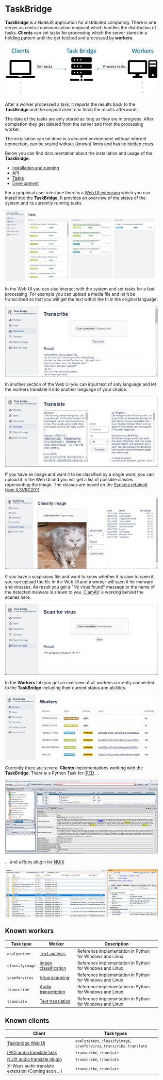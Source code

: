 # TaskBridge

**TaskBridge** is a NodeJS application for distributed computing. There is one server as central communication endpoint which handles the distribution of tasks. **Clients** can set tasks for processing which the server stores in a holding pattern until the get fetched and processed by **workers**.

![Network structure](doc/images/network-structure.png)

After a worker processed a task, it reports the results back to the **TaskBridge** and the original client can fetch the results afterwards.

The data of the tasks are only stored as long as they are in progress. After completion they get deleted from the server and from the processing worker.

The installation can be done in a secured environment without internet connection, can be scaled without (known) limits and has no hidden costs.

Below you can find documentation about the installation and usage of the **TaskBridge**.

- [Installation and running](doc/INSTALLATION.md)
- [API](doc/API.md)
- [Tasks](doc/TASKS.md)
- [Development](doc/DEVELOPMENT.md)

For a graphical user interface there is a [Web UI extension](https://github.com/hilderonny/taskbridge-webui) which you can install into the **TaskBridge**. It provides an overview of the status of the system and its currently running tasks.

![Web UI - Tasks](doc/images/webui-tasks.png)

In the Web UI you can also interact with the system and set tasks for a fast processing. For example you can upload a media file and let it be transcribed so that you will get the text within the fil in the original language.

![Web UI - Transcribe](doc/images/webui-transcribe.png)

In another section of the Web UI you can input text of anly language and let the workers translate it into another language of your choice.

![Web UI - Translate](doc/images/webui-translate.png)

If you have an image and want it to be classified by a single word, you can upload it in the Web UI and you will get a list of possible classes representing the image. The classes are based on the [Synsets retained from ILSVRC2011](https://image-net.org/challenges/LSVRC/2012/browse-synsets)

![Web UI - Classify image](doc/images/webui-classifyimage.png)

If you have a suspicious file and want to know whether it is save to open it, you can upload the file in the Web UI and a worker will sacn it for malware and virusses. As result you get a "No virus found" message or the name of the detected malware is shown to you. [ClamAV](https://www.clamav.net/) is working behind the scenes here.

![Web UI - Scan for virus](doc/images/webui-scanforvirus.png)

In the **Workers** tab you get an overview of all workers currently connected to the **TaskBridge** including their current status and abilities.

![Web UI - Workers](doc/images/webui-workers.png)

Currently there are several **Clients** implementations working with the **TaskBridge**. There is a Python Task for [IPED](https://github.com/sepinf-inc/IPED) ...

![IPED Task](doc/images/iped-task.png)

... and a Ruby plugin for [NUIX](https://www.nuix.com/)

![NUIX plugin](doc/images/nuix-plugin.png)

## Known workers

|Task type|Worker|Description|
|---|---|---|
|`analyzetext`|[Text analysis](https://github.com/hilderonny/taskworker-analyzetext)|Reference implementation in Python for Windows and Linux|
|`classifyimage`|[Image classification](https://github.com/hilderonny/taskworker-classifyimage)|Reference implementation in Python for Windows and Linux|
|`scanforvirus`|[Virus scanning](https://github.com/hilderonny/taskworker-scanforvirus)|Reference implementation in Python for Windows and Linux|
|`transcribe`|[Audio transcription](https://github.com/hilderonny/taskworker-transcribe)|Reference implementation in Python for Windows and Linux|
|`translate`|[Text translation](https://github.com/hilderonny/taskworker-translate)|Reference implementation in Python for Windows and Linux|

## Known clients

|Client|Task types|
|---|---|
|[Taskbridge Web UI](https://github.com/hilderonny/taskbridge-webui)|`analyzetext`, `classifyimage`, `scanforvirus`, `transcribe`, `translate`|
|[IPED audio translate task](https://github.com/hilderonny/iped-audiotranslatetask)|`transcribe`, `translate`|
|[NUIX audio translate plugin](https://github.com/hilderonny/nuix-audiotranslateplugin)|`transcribe`, `translate`|
|X-Ways audio translate extension (Coming soon ...)|`transcribe`, `translate`|